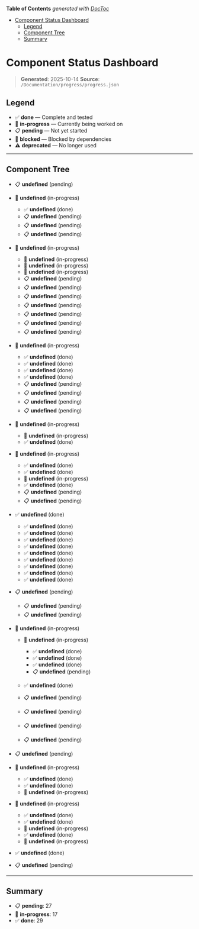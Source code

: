 <!-- START doctoc generated TOC please keep comment here to allow auto update -->
<!-- DON'T EDIT THIS SECTION, INSTEAD RE-RUN doctoc TO UPDATE -->
**Table of Contents**  *generated with [DocToc](https://github.com/thlorenz/doctoc)*

- [Component Status Dashboard](#component-status-dashboard)
  - [Legend](#legend)
  - [Component Tree](#component-tree)
  - [Summary](#summary)

<!-- END doctoc generated TOC please keep comment here to allow auto update -->

# Component Status Dashboard

> **Generated**: 2025-10-14
> **Source**: `/Documentation/progress/progress.json`

## Legend

- ✅ **done** — Complete and tested
- 🚧 **in-progress** — Currently being worked on
- 📋 **pending** — Not yet started
- 🚫 **blocked** — Blocked by dependencies
- ⚠️ **deprecated** — No longer used

---

## Component Tree

- 📋 **undefined** (pending)
- 🚧 **undefined** (in-progress)
  - ✅ **undefined** (done)
  - 📋 **undefined** (pending)
  - 📋 **undefined** (pending)
  - 📋 **undefined** (pending)

- 🚧 **undefined** (in-progress)
  - 🚧 **undefined** (in-progress)
  - 🚧 **undefined** (in-progress)
  - 🚧 **undefined** (in-progress)
  - 📋 **undefined** (pending)
  - 📋 **undefined** (pending)
  - 📋 **undefined** (pending)
  - 📋 **undefined** (pending)
  - 📋 **undefined** (pending)
  - 📋 **undefined** (pending)
  - 📋 **undefined** (pending)

- 🚧 **undefined** (in-progress)
  - ✅ **undefined** (done)
  - ✅ **undefined** (done)
  - ✅ **undefined** (done)
  - ✅ **undefined** (done)
  - 📋 **undefined** (pending)
  - 📋 **undefined** (pending)
  - 📋 **undefined** (pending)
  - 📋 **undefined** (pending)

- 🚧 **undefined** (in-progress)
  - 🚧 **undefined** (in-progress)
  - ✅ **undefined** (done)

- 🚧 **undefined** (in-progress)
  - ✅ **undefined** (done)
  - ✅ **undefined** (done)
  - 🚧 **undefined** (in-progress)
  - ✅ **undefined** (done)
  - 📋 **undefined** (pending)
  - 📋 **undefined** (pending)

- ✅ **undefined** (done)
  - ✅ **undefined** (done)
  - ✅ **undefined** (done)
  - ✅ **undefined** (done)
  - ✅ **undefined** (done)
  - ✅ **undefined** (done)
  - ✅ **undefined** (done)
  - ✅ **undefined** (done)
  - ✅ **undefined** (done)
  - ✅ **undefined** (done)

- 📋 **undefined** (pending)
  - 📋 **undefined** (pending)
  - 📋 **undefined** (pending)

- 🚧 **undefined** (in-progress)
  - 🚧 **undefined** (in-progress)
    - ✅ **undefined** (done)
    - ✅ **undefined** (done)
    - ✅ **undefined** (done)
    - 📋 **undefined** (pending)

  - ✅ **undefined** (done)
  - 📋 **undefined** (pending)
  - 📋 **undefined** (pending)
  - 📋 **undefined** (pending)
  - 📋 **undefined** (pending)

- 📋 **undefined** (pending)
- 🚧 **undefined** (in-progress)
  - ✅ **undefined** (done)
  - ✅ **undefined** (done)
  - 🚧 **undefined** (in-progress)

- 🚧 **undefined** (in-progress)
  - ✅ **undefined** (done)
  - ✅ **undefined** (done)
  - 🚧 **undefined** (in-progress)
  - ✅ **undefined** (done)
  - 🚧 **undefined** (in-progress)

- ✅ **undefined** (done)
- 📋 **undefined** (pending)

---

## Summary

- 📋 **pending**: 27
- 🚧 **in-progress**: 17
- ✅ **done**: 29
